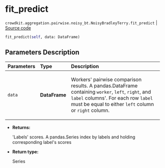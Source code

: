 # fit_predict
`crowdkit.aggregation.pairwise.noisy_bt.NoisyBradleyTerry.fit_predict` | [Source code](https://github.com/Toloka/crowd-kit/blob/v1.1.0.rc2/crowdkit/aggregation/pairwise/noisy_bt.py#L98)

```python
fit_predict(self, data: DataFrame)
```

## Parameters Description

| Parameters | Type | Description |
| :----------| :----| :-----------|
`data`|**DataFrame**|<p>Workers&#x27; pairwise comparison results. A pandas.DataFrame containing `worker`, `left`, `right`, and `label` columns&#x27;. For each row `label` must be equal to either `left` column or `right` column.</p>

* **Returns:**

  'Labels' scores.
A pandas.Series index by labels and holding corresponding label's scores

* **Return type:**

  Series
